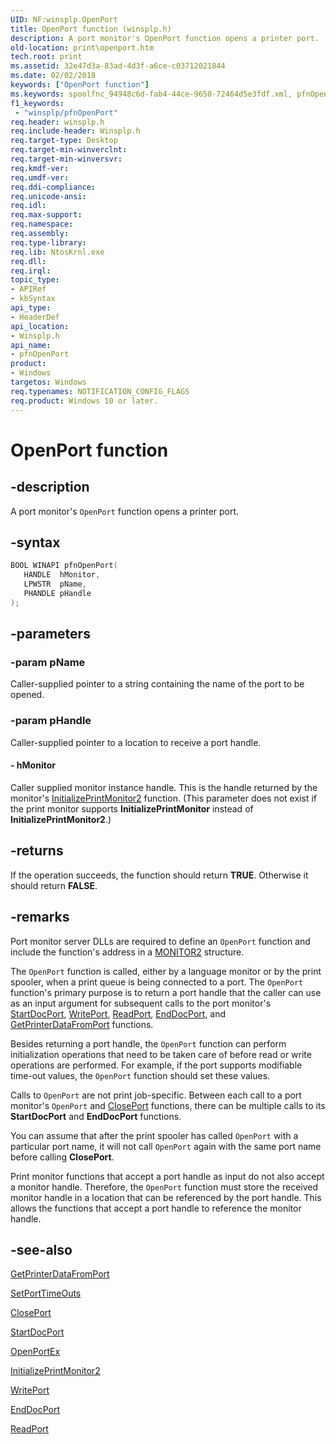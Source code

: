 ```yaml
---
UID: NF:winsplp.OpenPort
title: OpenPort function (winsplp.h)
description: A port monitor's OpenPort function opens a printer port.
old-location: print\openport.htm
tech.root: print
ms.assetid: 32e47d3a-83ad-4d3f-a6ce-c03712021844
ms.date: 02/02/2018
keywords: ["OpenPort function"]
ms.keywords: spoolfnc_94948c6d-fab4-44ce-9650-72464d5e3fdf.xml, pfnOpenPort, print.openport, OpenPort, pfnOpenPort function [Print Devices], winsplp/pfnOpenPort
f1_keywords:
 - "winsplp/pfnOpenPort"
req.header: winsplp.h
req.include-header: Winsplp.h
req.target-type: Desktop
req.target-min-winverclnt:
req.target-min-winversvr:
req.kmdf-ver:
req.umdf-ver:
req.ddi-compliance:
req.unicode-ansi:
req.idl:
req.max-support:
req.namespace:
req.assembly:
req.type-library:
req.lib: NtosKrnl.exe
req.dll:
req.irql:
topic_type:
- APIRef
- kbSyntax
api_type:
- HeaderDef
api_location:
- Winsplp.h
api_name:
- pfnOpenPort
product:
- Windows
targetos: Windows
req.typenames: NOTIFICATION_CONFIG_FLAGS
req.product: Windows 10 or later.
---
```


# OpenPort function


## -description


A port monitor's <code>OpenPort</code> function opens a printer port.


## -syntax


```cpp
BOOL WINAPI pfnOpenPort(
   HANDLE  hMonitor,
   LPWSTR  pName,
   PHANDLE pHandle
);
```


## -parameters




### -param pName

Caller-supplied pointer to a string containing the name of the port to be opened.


### -param pHandle

Caller-supplied pointer to a location to receive a port handle.


#### - hMonitor

Caller supplied monitor instance handle. This is the handle returned by the monitor's <a href="..\winsplp\nf-winsplp-initializeprintmonitor2.md">InitializePrintMonitor2</a> function. (This parameter does not exist if the print monitor supports <b>InitializePrintMonitor</b> instead of <b>InitializePrintMonitor2</b>.)


## -returns



If the operation succeeds, the function should return <b>TRUE</b>. Otherwise it should return <b>FALSE</b>.




## -remarks



Port monitor server DLLs are required to define an <code>OpenPort</code> function and include the function's address in a <a href="..\winsplp\ns-winsplp-_monitor2.md">MONITOR2</a> structure.

The <code>OpenPort</code> function is called, either by a language monitor or by the print spooler, when a print queue is being connected to a port. The <code>OpenPort</code> function's primary purpose is to return a port handle that the caller can use as an input argument for subsequent calls to the port monitor's <a href="https://docs.microsoft.com/previous-versions/ff562710(v=vs.85)">StartDocPort</a>, <a href="..\winsplp\nf-winsplp-writeport.md">WritePort</a>, <a href="..\winsplp\nf-winsplp-readport.md">ReadPort</a>, <a href="https://docs.microsoft.com/previous-versions/ff548742(v=vs.85)">EndDocPort</a>, and <a href="https://docs.microsoft.com/previous-versions/ff550506(v=vs.85)">GetPrinterDataFromPort</a> functions.

Besides returning a port handle, the <code>OpenPort</code> function can perform initialization operations that need to be taken care of before read or write operations are performed. For example, if the port supports modifiable time-out values, the <code>OpenPort</code> function should set these values.

Calls to <code>OpenPort</code> are not print job-specific. Between each call to a port monitor's <code>OpenPort</code> and <a href="..\winsplp\nf-winsplp-closeport.md">ClosePort</a> functions, there can be multiple calls to its <b>StartDocPort</b> and <b>EndDocPort</b> functions.

You can assume that after the print spooler has called <code>OpenPort</code> with a particular port name, it will not call <code>OpenPort</code> again with the same port name before calling <b>ClosePort</b>.

Print monitor functions that accept a port handle as input do not also accept a monitor handle. Therefore, the <code>OpenPort</code> function must store the received monitor handle in a location that can be referenced by the port handle. This allows the functions that accept a port handle to reference the monitor handle.




## -see-also

<a href="https://docs.microsoft.com/previous-versions/ff550506(v=vs.85)">GetPrinterDataFromPort</a>



<a href="https://docs.microsoft.com/previous-versions/ff562630(v=vs.85)">SetPortTimeOuts</a>



<a href="..\winsplp\nf-winsplp-closeport.md">ClosePort</a>



<a href="https://docs.microsoft.com/previous-versions/ff562710(v=vs.85)">StartDocPort</a>



<a href="https://docs.microsoft.com/previous-versions/ff559596(v=vs.85)">OpenPortEx</a>



<a href="..\winsplp\nf-winsplp-initializeprintmonitor2.md">InitializePrintMonitor2</a>



<a href="..\winsplp\nf-winsplp-writeport.md">WritePort</a>



<a href="https://docs.microsoft.com/previous-versions/ff548742(v=vs.85)">EndDocPort</a>



<a href="..\winsplp\nf-winsplp-readport.md">ReadPort</a>



 

 



